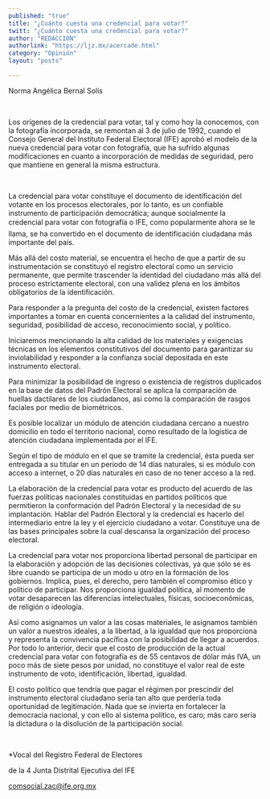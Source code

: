 ```yaml
---
published: "true"
title: "¿Cuánto cuesta una credencial para votar?"
twitt: "¿Cuánto cuesta una credencial para votar?"
author: "REDACCION"
authorlink: "https://ljz.mx/acercade.html"
category: "Opinión"
layout: "posts"

---
```



  Norma Angélica Bernal Solís



   


Los orígenes de la credencial para votar, tal y como hoy la conocemos, con la fotografía incorporada, se remontan al 3 de julio de 1992, cuando el Consejo General del Instituto Federal Electoral (IFE) aprobó el modelo de la nueva credencial para votar con fotografía, que ha sufrido algunas modificaciones en cuanto a incorporación de medidas de seguridad, pero que mantiene en general la misma estructura.

 


  La credencial para votar constituye el documento de identificación del votante en los procesos electorales, por lo tanto, es un confiable instrumento de participación democrática; aunque socialmente la credencial para votar con fotografía o IFE, como popularmente ahora se le llama, se ha convertido en el documento de identificación ciudadana más importante del país.



  Más allá del costo material, se encuentra el hecho de que a partir de su instrumentación se constituyó el registro electoral como un servicio permanente, que permite trascender la identidad del ciudadano más allá del proceso estrictamente electoral, con una validez plena en los ámbitos obligatorios de la identificación.



  Para responder a la pregunta del costo de la credencial, existen factores importantes a tomar en cuenta concernientes a la calidad del instrumento, seguridad, posibilidad de acceso, reconocimiento social, y político.



  Iniciaremos mencionando la alta calidad de los materiales y exigencias técnicas en los elementos constitutivos del documento para garantizar su inviolabilidad y responder a la confianza social depositada en este instrumento electoral.



  Para minimizar la posibilidad de ingreso o existencia de registros duplicados en la base de datos del Padrón Electoral se aplica la comparación de huellas dactilares de los ciudadanos, así como la comparación de rasgos faciales por medio de biométricos.



  Es posible localizar un módulo de atención ciudadana cercano a nuestro domicilio en todo el territorio nacional, como resultado de la logística de atención ciudadana implementada por el IFE.



  Según el tipo de módulo en el que se tramite la credencial, ésta pueda ser entregada a su titular en un periodo de 14 días naturales, si es módulo con acceso a internet, o 20 días naturales en caso de no tener acceso a la red.



  La elaboración de la credencial para votar es producto del acuerdo de las fuerzas políticas nacionales constituidas en partidos políticos que permitieron la conformación del Padrón Electoral y la necesidad de su implantación. Hablar del Padrón Electoral y la credencial es hacerlo del intermediario entre la ley y el ejercicio ciudadano a votar. Constituye una de las bases principales sobre la cual descansa la organización del proceso electoral.



  La credencial para votar nos proporciona libertad personal de participar en la elaboración y adopción de las decisiones colectivas, ya que sólo se es libre cuando se participa de un modo u otro en la formación de los gobiernos. Implica, pues, el derecho, pero también el compromiso ético y político de participar. Nos proporciona igualdad política, al momento de votar desaparecen las diferencias intelectuales, físicas, socioeconómicas, de religión o ideología.



  Así como asignamos un valor a las cosas materiales, le asignamos también un valor a nuestros ideales, a la libertad, a la igualdad que nos proporciona y representa la convivencia pacífica con la posibilidad de llegar a acuerdos. Por todo lo anterior, decir que el costo de producción de la actual credencial para votar con fotografía es de 55 centavos de dólar más IVA, un poco más de siete pesos por unidad, no constituye el valor real de este instrumento de voto, identificación, libertad, igualdad.



  El costo político que tendría que pagar el régimen por prescindir del instrumento electoral ciudadano sería tan alto que perdería toda oportunidad de legitimación. Nada que se invierta en fortalecer la democracia nacional, y con ello al sistema político, es caro; más caro sería la dictadura o la disolución de la participación social.



   



  *Vocal del Registro Federal de Electores



  de la 4 Junta Distrital Ejecutiva del IFE



  comsocial.zac@ife.org.mx

